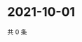 # 2021-10-01

共 0 条

<!-- BEGIN -->
<!-- 最后更新时间 Fri Oct 01 2021 16:21:35 GMT+0800 (China Standard Time) -->

<!-- END -->

